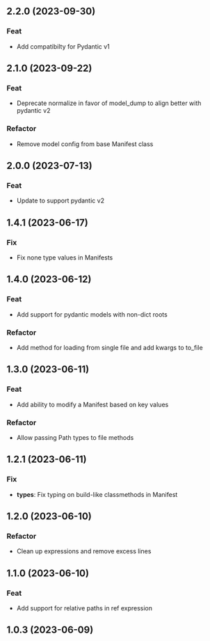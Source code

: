 ## 2.2.0 (2023-09-30)

### Feat

- Add compatibilty for Pydantic v1

## 2.1.0 (2023-09-22)

### Feat

- Deprecate normalize in favor of model_dump to align better with pydantic v2

### Refactor

- Remove model config from base Manifest class

## 2.0.0 (2023-07-13)

### Feat

- Update to support pydantic v2

## 1.4.1 (2023-06-17)

### Fix

- Fix none type values in Manifests

## 1.4.0 (2023-06-12)

### Feat

- Add support for pydantic models with non-dict roots

### Refactor

- Add method for loading from single file and add kwargs to to_file

## 1.3.0 (2023-06-11)

### Feat

- Add ability to modify a Manifest based on key values

### Refactor

- Allow passing Path types to file methods

## 1.2.1 (2023-06-11)

### Fix

- **types**: Fix typing on build-like classmethods in Manifest

## 1.2.0 (2023-06-10)

### Refactor

- Clean up expressions and remove excess lines

## 1.1.0 (2023-06-10)

### Feat

- Add support for relative paths in ref expression

## 1.0.3 (2023-06-09)
